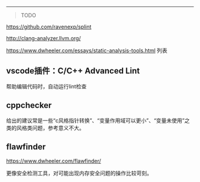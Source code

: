 

---

> TODO 

https://github.com/ravenexp/splint

http://clang-analyzer.llvm.org/



https://www.dwheeler.com/essays/static-analysis-tools.html
列表



## vscode插件：C/C++ Advanced Lint

帮助编辑代码时，自动运行lint检查



## cppchecker

给出的建议常是一些“c风格指针转换”、“变量作用域可以更小”、“变量未使用”之类的风格类问题，参考意义不大。



## flawfinder

https://www.dwheeler.com/flawfinder/

更像安全检测工具，对可能出现内存安全问题的操作比较苛刻。

